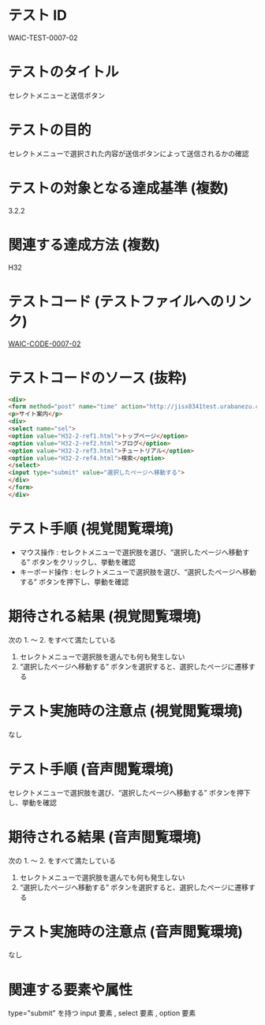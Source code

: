 # テスト ID

WAIC-TEST-0007-02

# テストのタイトル

セレクトメニューと送信ボタン

# テストの目的

セレクトメニューで選択された内容が送信ボタンによって送信されるかの確認

# テストの対象となる達成基準 (複数)

3.2.2

# 関連する達成方法 (複数)

H32

# テストコード (テストファイルへのリンク)

[WAIC-CODE-0007-02](https://waic.github.io/as_test/WAIC-CODE/WAIC-CODE-0007-02.html)

# テストコードのソース (抜粋)

```html
<div>
<form method="post" name="time" action="http://jisx8341test.urabanezu.com/h32-2.cgi">
<p>サイト案内</p>
<div>
<select name="sel">
<option value="H32-2-ref1.html">トップページ</option>
<option value="H32-2-ref2.html">ブログ</option>
<option value="H32-2-ref3.html">チュートリアル</option>
<option value="H32-2-ref4.html">検索</option>
</select>
<input type="submit" value="選択したページへ移動する">
</div>
</form>
</div>

```

# テスト手順 (視覚閲覧環境)

- マウス操作 : セレクトメニューで選択肢を選び、“選択したページへ移動する” ボタンをクリックし、挙動を確認
- キーボード操作 : セレクトメニューで選択肢を選び、“選択したページへ移動する” ボタンを押下し、挙動を確認

# 期待される結果 (視覚閲覧環境)

次の 1. 〜 2. をすべて満たしている

1. セレクトメニューで選択肢を選んでも何も発生しない
2. “選択したページへ移動する” ボタンを選択すると、選択したページに遷移する

# テスト実施時の注意点 (視覚閲覧環境)

なし

# テスト手順 (音声閲覧環境)

セレクトメニューで選択肢を選び、“選択したページへ移動する” ボタンを押下し、挙動を確認

# 期待される結果 (音声閲覧環境)

次の 1. 〜 2. をすべて満たしている

1. セレクトメニューで選択肢を選んでも何も発生しない
2. “選択したページへ移動する” ボタンを選択すると、選択したページに遷移する

# テスト実施時の注意点 (音声閲覧環境)

なし

# 関連する要素や属性

type="submit" を持つ input 要素 , select 要素 , option 要素
